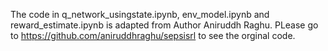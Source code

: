 The code in q_network_usingstate.ipynb, env_model.ipynb and reward_estimate.ipynb is adapted from Author Aniruddh Raghu. 
PLease go to https://github.com/aniruddhraghu/sepsisrl to see the orginal code. 

